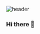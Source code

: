 ![header](https://capsule-render.vercel.app/api?type=venom&color=auto&height=300&section=header&text=Hello%World!&fontSize=90)


### Hi there 👋

<!--
**lucky-kms/lucky-kms** is a ✨ _special_ ✨ repository because its `README.md` (this file) appears on your GitHub profile.

Here are some ideas to get you started:

- 🔭 I’m currently working on ...
- 🌱 I’m currently learning : Front-end Developer
- 📫 How to reach me: kmpluto83@gmail.com
-->
